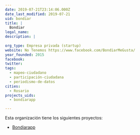 ```yaml
---
date: 2019-07-21T23:14:06.000Z
date_last_modified: 2019-07-21
uid: bondiar
title: |
  Bondiar
legal_name: 
description: |
  
org_type: Empresa privada (startup)
website: No Tenemos https://www.facebook.com/BondiarMeGusta/
year_founded: 2015
facebook: 
twitter: 
tags:
  - mapeo-ciudadano
  - participación-ciudadana
  - periodismo-de-datos
cities: 
  - Rosario
projects_uids:
  - bondiarapp

---
```


Esta organización tiene los siguientes proyectos:

- [Bondiarapp](/proyectos/bondiarapp)
